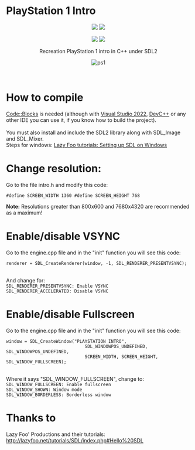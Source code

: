 # PlayStation 1 Intro

<div align = "center">
<img src="https://img.shields.io/badge/Build%20for-Windows_x64-43ca1f.svg?style=flat-square"/></img>
<img src="https://img.shields.io/badge/Tested%20on%20Linux-Not_yet-e92727.svg?style=flat-square"></img>

<img src="https://img.shields.io/badge/Made%20in-Code::Blocks-e92727.svg?style=flat-square"></img>
<img src="https://img.shields.io/badge/License-GNU%20General%20Public%20License%20v3.0-e98227.svg?style=flat-square"></img>

<p>
  Recreation PlayStation 1 intro in C++ under SDL2
</p>

![ps1](https://user-images.githubusercontent.com/82490615/222027622-50bbb651-9597-4868-97cf-ebb4099ae259.gif)
</div>
<br/>

# How to compile
<p>
  <a href="https://www.codeblocks.org/" target="_blank">Code::Blocks</a> is needed (although with <a href="https://visualstudio.microsoft.com/es/" target="_blank">Visual Studio 2022</a>, <a href="https://www.bloodshed.net/" target="_blank">DevC++</a> or any other IDE you can use it, if you know how to build the project). <br/><br/>
  You must also install and include the SDL2 library along with SDL_Image and SDL_Mixer. <br/>
  Steps for windows: <a href="http://lazyfoo.net/tutorials/SDL/01_hello_SDL/windows/index.php" target="_blank">Lazy Foo tutorials: Setting up SDL on Windows</a>
</p>

# Change resolution:

<p>Go to the file intro.h and modify this code:</p>

<code>#define SCREEN_WIDTH 1360
#define SCREEN_HEIGHT 768
</code>

<b>Note:</b> Resolutions greater than 800x600 and 7680x4320 are recommended as a maximum!

# Enable/disable VSYNC
<p>Go to the engine.cpp file and in the "init" function you will see this code:</p>
<code>renderer = SDL_CreateRenderer(window, -1, SDL_RENDERER_PRESENTVSYNC);</code>
<br/> <br/>
<p>
And change for: <br/>
<code>SDL_RENDERER_PRESENTVSYNC: Enable VSYNC</code> <br/>
<code>SDL_RENDERER_ACCELERATED: Disable VSYNC</code>
</p>

# Enable/disable Fullscreen
<p>Go to the engine.cpp file and in the "init" function you will see this code:</p>
<code>window = SDL_CreateWindow("PLAYSTATION INTRO",
                              SDL_WINDOWPOS_UNDEFINED, SDL_WINDOWPOS_UNDEFINED,
                              SCREEN_WIDTH, SCREEN_HEIGHT, SDL_WINDOW_FULLSCREEN);</code>
<br/> <br/>

<p>
Where it says "SDL_WINDOW_FULLSCREEN", change to: <br/>
<code>SDL_WINDOW_FULLSCREEN: Enable fullscreen</code> <br/>
<code>SDL_WINDOW_SHOWN: Window mode</code> <br/>
<code>SDL_WINDOW_BORDERLESS: Borderless window</code>
</p>

# Thanks to
Lazy Foo' Productions and their tutorials: http://lazyfoo.net/tutorials/SDL/index.php#Hello%20SDL

